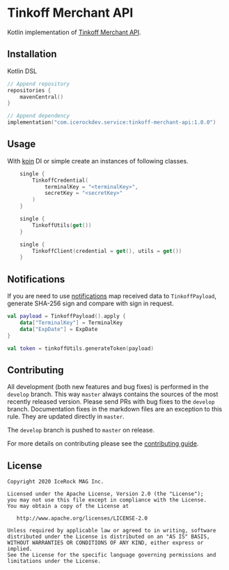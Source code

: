 # Tinkoff Merchant API

Kotlin implementation of [Tinkoff Merchant API](https://oplata.tinkoff.ru/develop/api/payments/).

## Installation
Kotlin DSL
```kotlin
// Append repository
repositories {
    mavenCentral()
}

// Append dependency
implementation("com.icerockdev.service:tinkoff-merchant-api:1.0.0")
```

## Usage
With [koin](https://github.com/InsertKoinIO/koin) DI or simple create an instances of following classes.
```kotlin
    single {
        TinkoffCredential(
            terminalKey = "<terminalKey>",
            secretKey = "<secretKey>"
        )
    }

    single {
        TinkoffUtils(get())
    }

    single {
        TinkoffClient(credential = get(), utils = get())
    }
```

## Notifications
If you are need to use [notifications](https://oplata.tinkoff.ru/develop/api/notifications/) map received data 
to `TinkoffPayload`, generate SHA-256 sign and compare with sign in request.
```kotlin
val payload = TinkoffPayload().apply {
    data["TerminalKey"] = TerminalKey
    data["ExpDate"] = ExpDate
}

val token = tinkoffUtils.generateToken(payload)
```
 
## Contributing
All development (both new features and bug fixes) is performed in the `develop` branch. This way `master` always contains the sources of the most recently released version. Please send PRs with bug fixes to the `develop` branch. Documentation fixes in the markdown files are an exception to this rule. They are updated directly in `master`.

The `develop` branch is pushed to `master` on release.

For more details on contributing please see the [contributing guide](CONTRIBUTING.md).

## License
        
    Copyright 2020 IceRock MAG Inc.
    
    Licensed under the Apache License, Version 2.0 (the "License");
    you may not use this file except in compliance with the License.
    You may obtain a copy of the License at
    
       http://www.apache.org/licenses/LICENSE-2.0
    
    Unless required by applicable law or agreed to in writing, software
    distributed under the License is distributed on an "AS IS" BASIS,
    WITHOUT WARRANTIES OR CONDITIONS OF ANY KIND, either express or implied.
    See the License for the specific language governing permissions and
    limitations under the License.
    
